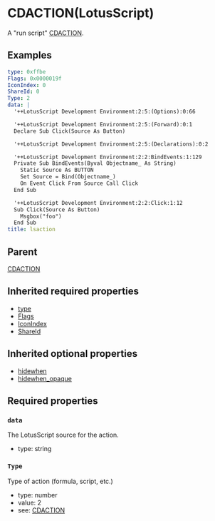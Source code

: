 <!--
   Copyright 2023 HCL America, Inc.

   Licensed under the Apache License, Version 2.0 (the "License"); you may not
   use this file except in compliance with the License. You may obtain a copy of
   the License at

       http://www.apache.org/licenses/LICENSE-2.0

   Unless required by applicable law or agreed to in writing, software
   distributed under the License is distributed on an "AS IS" BASIS, WITHOUT
   WARRANTIES OR CONDITIONS OF ANY KIND, either express or implied. See the
   License for the specific language governing permissions and limitations under
   the License.
-->

# CDACTION(LotusScript)

A "run script"
[CDACTION](https://opensource.hcltechsw.com/domino-c-api-docs/reference/Data/CDACTION/).

## Examples
```yaml
type: 0xffbe
Flags: 0x0000019f
IconIndex: 0
ShareId: 0
Type: 2
data: |
  '++LotusScript Development Environment:2:5:(Options):0:66

  '++LotusScript Development Environment:2:5:(Forward):0:1
  Declare Sub Click(Source As Button)

  '++LotusScript Development Environment:2:5:(Declarations):0:2

  '++LotusScript Development Environment:2:2:BindEvents:1:129
  Private Sub BindEvents(Byval Objectname_ As String)
    Static Source As BUTTON
    Set Source = Bind(Objectname_)
    On Event Click From Source Call Click
  End Sub

  '++LotusScript Development Environment:2:2:Click:1:12
  Sub Click(Source As Button)
    Msgbox("foo")
  End Sub
title: lsaction
```

## Parent
[CDACTION](./cd-action-v1.md)


## Inherited required properties
* [type](./cd-action-v1.md#type)
* [Flags](./cd-action-v1.md#flags)
* [IconIndex](./cd-action-v1.md#iconindex)
* [ShareId](./cd-action-v1.md#shareid)

## Inherited optional properties
* [hidewhen](./cd-action-v1.md#hidewhen)
* [hidewhen_opaque](./cd-action-v1.md#hidewhen_opaque)

## Required properties

### `data`
The LotusScript source for the action.
* type: string

### `Type`
Type of action (formula, script, etc.)
* type: number
* value: 2
* see:
[CDACTION](https://opensource.hcltechsw.com/domino-c-api-docs/reference/Data/CDACTION/)

